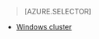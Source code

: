 > [AZURE.SELECTOR]
- [Windows cluster](/documentation/articles/hdinsight-develop-deploy-java-mapreduce/)
